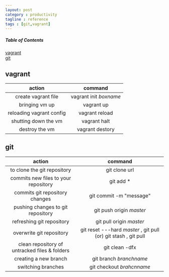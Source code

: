 ```yaml
---
layout: post
category : productivity
tagline : reference
tags : [git,vagrant]
---
```


##### Table of Contents  
[vagrant](#vagrant)  
[git](#git)  

<a name="vagrant"/>

## vagrant

action|command|
:---:|:---:|
create vagrant file|vagrant init *boxname*|
bringing vm up|vagrant up|
reloading vagrant config|vagrant reload|
shutting down the vm|vagrant halt|
destroy the vm|vagrant destory|

<a name="git"/>

## git

action|command|
:----:|:----:|
to clone the git repository|git clone url|
commits new files to your repository|git add *|
commits git repository changes|git commit -m "message"|
pushing changes to git repository|git push origin *master*|
refreshing git repository|git pull origin *master*|
overwrite git repository|git reset ---hard *master* , git pull (or) git stash , git pull|
clean repository of untracked files & folders|git clean -dfx|
creating a new branch| git branch *branchname*|
switching branches| git checkout *brahcnname*|

